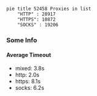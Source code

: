 
```mermaid
pie title 52458 Proxies in list
    "HTTP" : 28917
    "HTTPS": 10872
    "SOCKS" : 19206
```

### Some Info
#### Average Timeout

- mixed: 3.8s
- http: 2.0s
- https: 8.1s
- socks: 6.2s